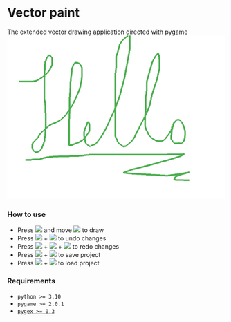 # Vector paint
The extended vector drawing application directed with pygame
![](preview/preview-1.png)

### How to use
- Press <img src="https://github.com/teacondemns/static.pexty.xyz/blob/main/src/icon/controller/mouse-left.png?raw=true" height="20"/> and move <img src="https://github.com/teacondemns/static.pexty.xyz/blob/main/src/icon/controller/mouse.png?raw=true" height="20"/> to draw
- Press <img src="https://github.com/teacondemns/static.pexty.xyz/blob/main/src/icon/controller/ctrl.png?raw=true" height="15"/> + <img src="https://github.com/teacondemns/static.pexty.xyz/blob/main/src/icon/controller/z.png?raw=true" height="15"/> to undo changes
- Press <img src="https://github.com/teacondemns/static.pexty.xyz/blob/main/src/icon/controller/ctrl.png?raw=true" height="15"/> + <img src="https://github.com/teacondemns/static.pexty.xyz/blob/main/src/icon/controller/shift.png?raw=true" height="15"/> + <img src="https://github.com/teacondemns/static.pexty.xyz/blob/main/src/icon/controller/z.png?raw=true" height="15"/> to redo changes
- Press <img src="https://github.com/teacondemns/static.pexty.xyz/blob/main/src/icon/controller/ctrl.png?raw=true" height="15"/> + <img src="https://github.com/teacondemns/static.pexty.xyz/blob/main/src/icon/controller/s.png?raw=true" height="15"/> to save project
- Press <img src="https://github.com/teacondemns/static.pexty.xyz/blob/main/src/icon/controller/ctrl.png?raw=true" height="15"/> + <img src="https://github.com/teacondemns/static.pexty.xyz/blob/main/src/icon/controller/l.png?raw=true" height="15"/> to load project

### Requirements
- `python >= 3.10`
- `pygame >= 2.0.1`
- [`pygex >= 0.3`](https://github.com/teacondemns/pygex)
